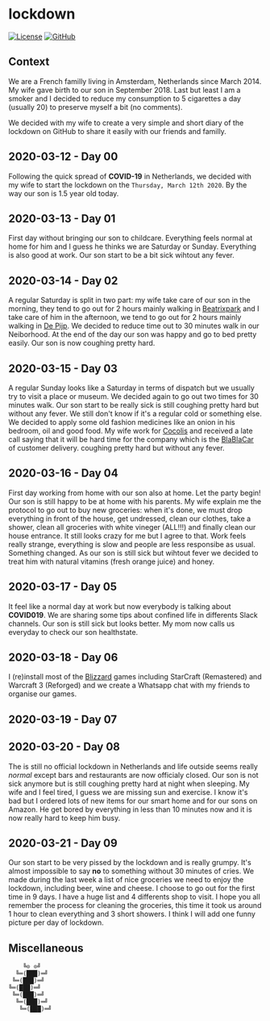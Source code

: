 # lockdown

[![License][license-img]][license-href]
[![GitHub][github-img]][github-href]

## Context

We are a  French familly living in Amsterdam, Netherlands  since March 2014. My
wife gave birth to our son in September  2018. Last but least I am a smoker and
I  decided to  reduce my  consumption to  5 cigarettes  a day  (usually 20)  to
preserve myself a bit (no comments).

We decided with my wife to create a very simple and short diary of the lockdown
on GitHub to share it easily with our friends and familly.

## 2020-03-12 - Day 00

Following the quick  spread of **COVID-19** in Netherlands, we  decided with my
wife to start the  lockdown on the `Thursday, March 12th 2020`.  By the way our
son is 1.5 year old today.

## 2020-03-13 - Day 01

First day  without bringing our  son to  childcare. Everything feels  normal at
home for him  and I guess he  thinks we are Saturday or  Sunday.  Everything is
also good at work. Our son start to be a bit sick wihtout any fever.

## 2020-03-14 - Day 02

A regular Saturday  is split in two part:  my wife take care of our  son in the
morning,   they   tend   to   go   out  for   2   hours   mainly   walking   in
[Beatrixpark](https://www.amsterdam.info/parks/beatrixpark/) and I take care of
him in  the afternoon,  we tend to  go out  for 2 hours  mainly walking  in [De
Pijp](https://www.amsterdam.info/depijp/).  We decided to reduce time out to 30
minutes walk in our Neiborhood. At the end  of the day our son was happy and go
to bed pretty easily. Our son is now coughing pretty hard.

## 2020-03-15 - Day 03

A regular Sunday looks like a Saturday  in terms of dispatch but we usually try
to visit a place or museum. We decided again to go out two times for 30 minutes
walk. Our son start to be really sick is still coughing pretty hard but without
any fever.  We still don't know  if it's a  regular cold or something  else. We
decided to apply some  old fashion medicines like an onion  in his bedroom, oil
and  good  food.   My  wife  work  for  [Cocolis](https://www.cocolis.fr/)  and
received a late call saying that it will  be hard time for the company which is
the  [BlaBlaCar](https://www.blablacar.com/)  of customer  delivery.   coughing
pretty hard but without any fever.

## 2020-03-16 - Day 04

First day working from home with our son also at home. Let the party begin! Our
son is  still happy  to be at  home with  his parents. My  wife explain  me the
protocol  to  go out  to  buy  new groceries:  when  it's  done, we  must  drop
everything in  front of  the house,  get undressed, clean  our clothes,  take a
shower, clean all  groceries with white vineger (ALL!!!) and  finally clean our
house entrance.  It still  looks crazy for me but I agree  to that.  Work feels
really  strange,  everything  is  slow   and  people  are  less  responsibe  as
usual. Something changed. As our son is still sick but wihtout fever we decided
to treat him with natural vitamins (fresh orange juice) and honey.

## 2020-03-17 - Day 05

It  feel  like  a normal  day  at  work  but  now everybody  is  talking  about
**COVID019**. We are sharing some tips  about confined life in differents Slack
channels. Our son is still sick but  looks better. My mom now calls us everyday
to check our son healthstate.

## 2020-03-18 - Day 06

I (re)install most of the [Blizzard](https://www.blizzard.com/) games including
StarCraft (Remastered) and Warcraft 3 (Reforged)  and we create a Whatsapp chat
with my friends to organise our games.

## 2020-03-19 - Day 07


## 2020-03-20 - Day 08

The is still no official lockdown  in Netherlands and life outside seems really
*normal* except bars and restaurants are  now officialy closed.  Our son is not
sick anymore but is still coughing pretty  hard at night when sleeping. My wife
and I feel tired, I guess we are  missing sun and exercise. I know it's bad but
I ordered lots of  new items for our smart home and for  our sons on Amazon. He
get bored by everything  in less than 10 minutes now and it  is now really hard
to keep him busy.

## 2020-03-21 - Day 09

Our son  start to be  very pissed  by the lockdown  and is really  grumpy. It's
almost impossible  to say **no** to  something without 30 minutes  of cries. We
made  during the  last week  a list  of  nice groceries  we need  to enjoy  the
lockdown, including  beer, wine and  cheese. I choose to  go out for  the first
time in 9 days. I have a huge list  and 4 differents shop to visit.  I hope you
all  remember the  process for  cleaning the  groceries, this  time it  took us
around 1 hour to  clean everything and 3 short showers. I think  I will add one
funny picture per day of lockdown.

## Miscellaneous

```
    ╚⊙ ⊙╝
  ╚═(███)═╝
 ╚═(███)═╝
╚═(███)═╝
 ╚═(███)═╝
  ╚═(███)═╝
   ╚═(███)═╝
```

[license-img]: https://img.shields.io/github/license/rockyluke/lockdown
[license-href]: LICENSE
[github-img]: https://img.shields.io/github/stars/rockyluke/lockdown?style=social
[github-href]: https://github.com/rockyluke/lockdown/stargazers

